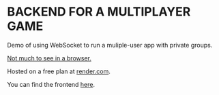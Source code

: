 # BACKEND FOR A MULTIPLAYER GAME #

Demo of using WebSocket to run a muliple-user app with private groups.

[Not much to see in a browser.](https://player-backend-o5aj.onrender.com/)

Hosted on a free plan at [render.com](https://render.com/).

You can find the frontend [here](https://github.com/lexogram/ischi).